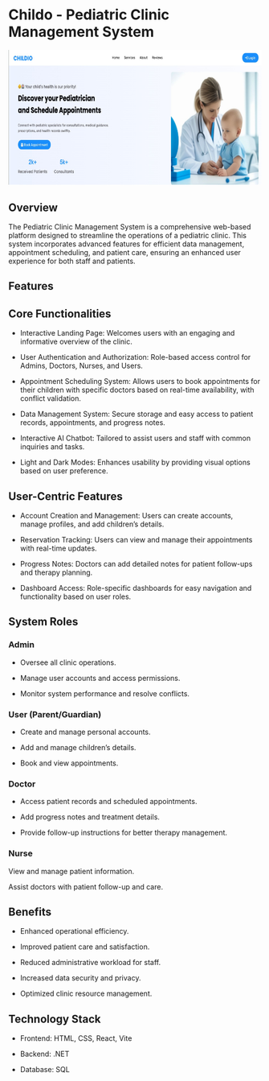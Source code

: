 # Childo - Pediatric Clinic Management System

![Clinic Dashboard](./public/landing-page.png "Landing Page of the Pediatric Clinic Management System")

## Overview

The Pediatric Clinic Management System is a comprehensive web-based platform designed to streamline the operations of a pediatric clinic. This system incorporates advanced features for efficient data management, appointment scheduling, and patient care, ensuring an enhanced user experience for both staff and patients.

## Features

## Core Functionalities

- Interactive Landing Page: Welcomes users with an engaging and informative overview of the clinic.

- User Authentication and Authorization: Role-based access control for Admins, Doctors, Nurses, and Users.

- Appointment Scheduling System: Allows users to book appointments for their children with specific doctors based on real-time availability, with conflict validation.
- Data Management System: Secure storage and easy access to patient records, appointments, and progress notes.

- Interactive AI Chatbot: Tailored to assist users and staff with common inquiries and tasks.

- Light and Dark Modes: Enhances usability by providing visual options based on user preference.

## User-Centric Features

- Account Creation and Management: Users can create accounts, manage profiles, and add children’s details.

- Reservation Tracking: Users can view and manage their appointments with real-time updates.

- Progress Notes: Doctors can add detailed notes for patient follow-ups and therapy planning.

- Dashboard Access: Role-specific dashboards for easy navigation and functionality based on user roles.

## System Roles

### Admin

- Oversee all clinic operations.

- Manage user accounts and access permissions.

- Monitor system performance and resolve conflicts.

### User (Parent/Guardian)

- Create and manage personal accounts.

- Add and manage children’s details.

- Book and view appointments.

### Doctor

- Access patient records and scheduled appointments.

- Add progress notes and treatment details.

- Provide follow-up instructions for better therapy management.

### Nurse

View and manage patient information.

Assist doctors with patient follow-up and care.

## Benefits

- Enhanced operational efficiency.

- Improved patient care and satisfaction.

- Reduced administrative workload for staff.

- Increased data security and privacy.

- Optimized clinic resource management.

## Technology Stack

- Frontend: HTML, CSS, React, Vite

- Backend: .NET

- Database: SQL

